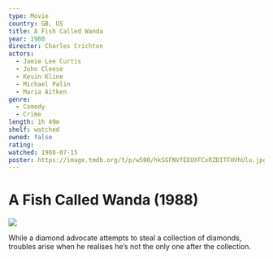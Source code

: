 ```yaml
---
type: Movie
country: GB, US
title: A Fish Called Wanda
year: 1988
director: Charles Crichton
actors:
  - Jamie Lee Curtis
  - John Cleese
  - Kevin Kline
  - Michael Palin
  - Maria Aitken
genre:
  - Comedy
  - Crime
length: 1h 49m
shelf: watched
owned: false
rating:
watched: 1988-07-15
poster: https://image.tmdb.org/t/p/w500/hkSGFNVfEEUXFCxRZDITFHVhUlu.jpg
---
```


# A Fish Called Wanda (1988)

![](https://image.tmdb.org/t/p/w500/hkSGFNVfEEUXFCxRZDITFHVhUlu.jpg)

While a diamond advocate attempts to steal a collection of diamonds, troubles arise when he realises he’s not the only one after the collection.